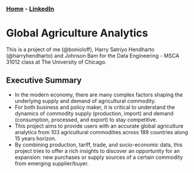 ### <a href="https://bonioloff.github.io/" target="_blank">Home</a> - <a href="https://www.linkedin.com/in/bonioloff/" target="_blank">LinkedIn</a>
# Global Agriculture Analytics

This is a project of me (@bonioloff), Harry Satriyo Hendharto (@harryhendharto) and Johnson Bam for the Data Engineering - MSCA 31012 class at The University of Chicago.

## Executive Summary
- In the modern economy, there are many complex factors shaping the underlying supply and demand of agricultural commodity. 
- For both business and policy maker, it is critical to understand the dynamics of commodity supply (production, import) and demand (consumption, processed, and export) to stay competitive.
- This project aims to provide users with an accurate global agriculture analytics from 103 agricultural commodities across 189 countries along 15 years horizon.
- By combining production, tariff, trade, and socio-economic data, this project tries to offer a rich insights to discover an opportunity for an expansion: new purchases or supply sources of a certain commodity from emerging supplier/buyer. 
